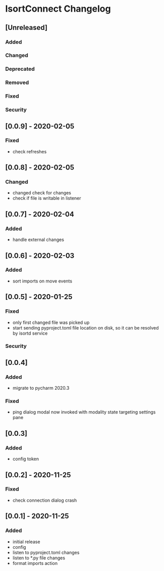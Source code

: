 <!-- Keep a Changelog guide -> https://keepachangelog.com -->

# IsortConnect Changelog
## [Unreleased]
### Added

### Changed

### Deprecated

### Removed

### Fixed

### Security

## [0.0.9] - 2020-02-05
### Fixed
- check refreshes

## [0.0.8] - 2020-02-05
### Changed

- changed check for changes
- check if file is writable in listener

## [0.0.7] - 2020-02-04 

### Added
- handle external changes

## [0.0.6] - 2020-02-03

### Added
- sort imports on move events

## [0.0.5] - 2020-01-25

### Fixed

- only first changed file was picked up
- start sending pyproject.toml file location on disk, so it can be resolved by isortd service

### Security

## [0.0.4]

### Added

- migrate to pycharm 2020.3

### Fixed

- ping dialog modal now invoked with modality state targeting settings pane

## [0.0.3]

### Added

- config token

## [0.0.2] - 2020-11-25

### Fixed

- check connection dialog crash

## [0.0.1] - 2020-11-25

### Added

- initial release
- config
- listen to pyproject.toml changes
- listen to *.py file changes
- format imports action
